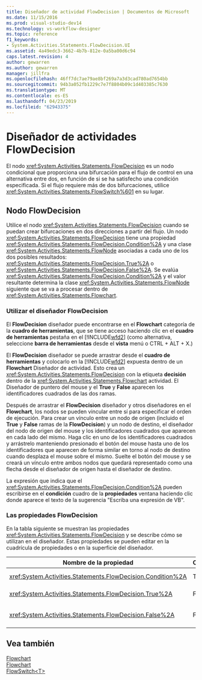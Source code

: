 ```yaml
---
title: Diseñador de actividad FlowDecision | Documentos de Microsoft
ms.date: 11/15/2016
ms.prod: visual-studio-dev14
ms.technology: vs-workflow-designer
ms.topic: reference
f1_keywords:
- System.Activities.Statements.FlowDecision.UI
ms.assetid: 4a49edc3-3662-4b7b-812e-0a5ba00d6c94
caps.latest.revision: 4
author: gewarren
ms.author: gewarren
manager: jillfra
ms.openlocfilehash: 46ff7dc7ae79ae8bf269a7a3d3cad780ad7654bb
ms.sourcegitcommit: 94b3a052fb1229c7e7f8804b09c1d403385c7630
ms.translationtype: MT
ms.contentlocale: es-ES
ms.lasthandoff: 04/23/2019
ms.locfileid: "62943375"
---
```

# <a name="flowdecision-activity-designer"></a>Diseñador de actividades FlowDecision
El nodo <xref:System.Activities.Statements.FlowDecision> es un nodo condicional que proporciona una bifurcación para el flujo de control en una alternativa entre dos, en función de si se ha satisfecho una condición especificada. Si el flujo requiere más de dos bifurcaciones, utilice <xref:System.Activities.Statements.FlowSwitch%601> en su lugar.  
  
## <a name="the-flowdecision-node"></a>Nodo FlowDecision  
 Utilice el nodo <xref:System.Activities.Statements.FlowDecision> cuando se puedan crear bifurcaciones en dos direcciones a partir del flujo. Un nodo <xref:System.Activities.Statements.FlowDecision> tiene una propiedad <xref:System.Activities.Statements.FlowDecision.Condition%2A> y una clase <xref:System.Activities.Statements.FlowNode> asociadas a cada uno de los dos posibles resultados: <xref:System.Activities.Statements.FlowDecision.True%2A> o <xref:System.Activities.Statements.FlowDecision.False%2A>. Se evalúa <xref:System.Activities.Statements.FlowDecision.Condition%2A> y el valor resultante determina la clase <xref:System.Activities.Statements.FlowNode> siguiente que se va a procesar dentro de <xref:System.Activities.Statements.Flowchart>.  
  
### <a name="using-the-flowdecision-designer"></a>Utilizar el diseñador FlowDecision  
 El **FlowDecision** diseñador puede encontrarse en el **Flowchart** categoría de la **cuadro de herramientas**, que se tiene acceso haciendo clic en el **cuadro de herramientas** pestaña en el [!INCLUDE[wfd2](../includes/wfd2-md.md)] (como alternativa, seleccione **barra de herramientas** desde el **vista** menú o CTRL + ALT + X.)  
  
 El **FlowDecision** diseñador se puede arrastrar desde el **cuadro de herramientas** y colocarlo en la [!INCLUDE[wfd2](../includes/wfd2-md.md)] expuesta dentro de un **Flowchart** Diseñador de actividad. Esto crea un <xref:System.Activities.Statements.FlowDecision> con la etiqueta **decisión** dentro de la <xref:System.Activities.Statements.Flowchart> actividad. El Diseñador de puntero del mouse y el **True** y **False** aparecen los identificadores cuadrados de las dos ramas.  
  
 Después de arrastrar el **FlowDecision** diseñador y otros diseñadores en el **Flowchart**, los nodos se pueden vincular entre sí para especificar el orden de ejecución. Para crear un vínculo entre un nodo de origen (incluido el **True** y **False** ramas de la **FlowDecision**) y un nodo de destino, el diseñador del nodo de origen del mouse y los identificadores cuadrados que aparecen en cada lado del mismo. Haga clic en uno de los identificadores cuadrados y arrástrelo manteniendo presionado el botón del mouse hasta uno de los identificadores que aparecen de forma similar en torno al nodo de destino cuando desplaza el mouse sobre el mismo. Suelte el botón del mouse y se creará un vínculo entre ambos nodos que quedará representado como una flecha desde el diseñador de origen hasta el diseñador de destino.  
  
 La expresión que indica que el <xref:System.Activities.Statements.FlowDecision.Condition%2A> pueden escribirse en el **condición** cuadro de la **propiedades** ventana haciendo clic donde aparece el texto de la sugerencia "Escriba una expresión de VB".  
  
### <a name="the-flowdecision-properties"></a>Las propiedades FlowDecision  
 En la tabla siguiente se muestran las propiedades <xref:System.Activities.Statements.FlowDecision> y se describe cómo se utilizan en el diseñador. Estas propiedades se pueden editar en la cuadrícula de propiedades o en la superficie del diseñador.  
  
|Nombre de la propiedad|Obligatorio|Uso|  
|-------------------|--------------|-----------|  
|<xref:System.Activities.Statements.FlowDecision.Condition%2A>|True|La condición que determina la ruta de acceso que va a tomar el control de flujo.|  
|<xref:System.Activities.Statements.FlowDecision.True%2A>|False|La ruta de acceso que toma el control de flujo si se satisface <xref:System.Activities.Statements.FlowDecision.Condition%2A>.|  
|<xref:System.Activities.Statements.FlowDecision.False%2A>|False|La ruta de acceso que toma el control de flujo si no se satisface <xref:System.Activities.Statements.FlowDecision.Condition%2A>.|  
  
## <a name="see-also"></a>Vea también  
 [Flowchart](../workflow-designer/flowchart-activity-designers.md)   
 [Flowchart](../workflow-designer/flowchart-activity-designer.md)   
 [FlowSwitch\<T>](../workflow-designer/flowswitch-t-activity-designer.md)